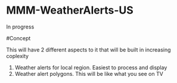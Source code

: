 # MMM-WeatherAlerts-US

In progress

#Concept

This will have 2 different aspects to it that will be built in increasing coplexity

1) Weather alerts for local region. Easiest to process and display
2) Weather alert polygons. This will be like what you see on TV
